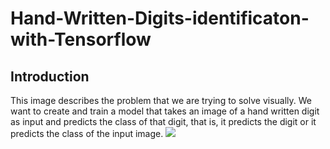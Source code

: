 # Hand-Written-Digits-identificaton-with-Tensorflow

<h2>Introduction</h2>
<p>This image describes the problem that we are trying to solve visually. We want to create and train a model that takes an image of a hand written digit as input and predicts the class of that digit, that is, it predicts the digit or it predicts the class of the input image.
<img src="1_1"
